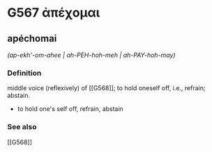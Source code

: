 # G567 ἀπέχομαι

## apéchomai

_(ap-ekh'-om-ahee | ah-PEH-hoh-meh | ah-PAY-hoh-may)_

### Definition

middle voice (reflexively) of [[G568]]; to hold oneself off, i.e., refrain; abstain.

- to hold one's self off, refrain, abstain

### See also

[[G568]]

